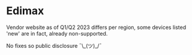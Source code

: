 # Edimax 

Vendor website as of Q1/Q2 2023 differs per region, some devices listed 'new' are in fact, already non-supported. 

No fixes so public disclosure ¯\\\_(ツ)\_/¯
